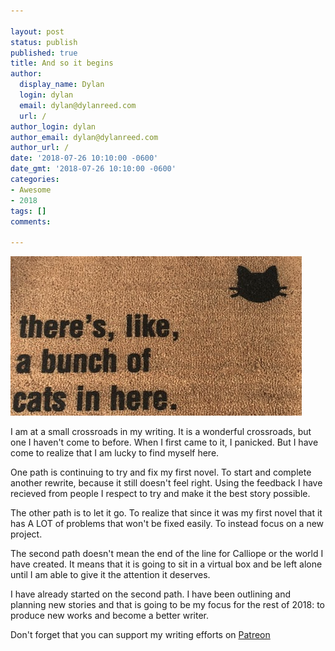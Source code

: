 ```yaml
---

layout: post
status: publish
published: true
title: And so it begins
author:
  display_name: Dylan
  login: dylan
  email: dylan@dylanreed.com
  url: /
author_login: dylan
author_email: dylan@dylanreed.com
author_url: /
date: '2018-07-26 10:10:00 -0600'
date_gmt: '2018-07-26 10:10:00 -0600'
categories:
- Awesome
- 2018
tags: []
comments:

---
```

![And so it begins - Door Mat that says There are a bunch of cats in here](https://raw.githubusercontent.com/dylanreed/dylan.blog/gh-pages/images/Cats.png)

I am at a small crossroads in my writing. It is a wonderful crossroads, but one I haven't come to before. When I first came to it, I panicked. But I have come to realize that I am lucky to find myself here. 

One path is continuing to try and fix my first novel. To start and complete another rewrite, because it still doesn't feel right. Using the feedback I have recieved from people I respect to try and make it the best story possible. 

The other path is to let it go. To realize that since it was my first novel that it has A LOT of problems that won't be fixed easily. To instead focus on a new project. 

The second path doesn't mean the end of the line for Calliope or the world I have created. It means that it is going to sit in a virtual box and be left alone until I am able to give it the attention it deserves.

I have already started on the second path. I have been outlining and planning new stories and that is going to be my focus for the rest of 2018: to produce new works and become a better writer. 

Don't forget that you can support my writing efforts on [Patreon](https://www.patreon.com/dylanreed)